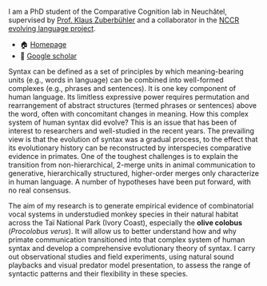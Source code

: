 I am a PhD student of the Comparative Cognition lab in Neuchâtel,  supervised by [Prof. Klaus Zuberbühler](https://www.unine.ch/biologie/en/home/collaborators/laboratoire-de-cognition-compare/klaus-zuberbuhler.html) and a collaborator in the [NCCR evolving language project](https://evolvinglanguage.ch/).

- 🏠 [Homepage](https://www.unine.ch/biologie/en/home/collaborators/laboratoire-de-cognition-compare/quentin-gallot.html)
- 📰 [Google scholar](https://scholar.google.com/citations?user=q7wp10UAAAAJ&hl=fr&oi=ao)

Syntax can be defined as a set of principles by which meaning-bearing units (e.g., words in language) can be combined into well-formed complexes (e.g., phrases and sentences). It is one key component of human language. Its limitless expressive power requires permutation and rearrangement of abstract structures (termed phrases or sentences) above the word, often with concomitant changes in meaning. How this complex system of human syntax did evolve? This is an issue that has been of interest to researchers and well-studied in the recent years. The prevailing view is that the evolution of syntax was a gradual process, to the effect that its evolutionary history can be reconstructed by interspecies comparative evidence in primates. One of the toughest challenges is to explain the transition from non-hierarchical, 2-merge units in animal communication to generative, hierarchically structured, higher-order merges only characterize in human language. A number of hypotheses have been put forward, with no real consensus.

The aim of my research is to generate empirical evidence of combinatorial vocal systems in understudied monkey species in their natural habitat across the Taï National Park (Ivory Coast), especially the **olive colobus** (*Procolobus verus*). It will allow us to better understand how and why primate communication transitioned into that complex system of human syntax and develop a comprehensive evolutionary theory of syntax. I carry out observational studies and field experiments, using natural sound playbacks and visual predator model presentation, to assess the range of syntactic patterns and their flexibility in these species.
